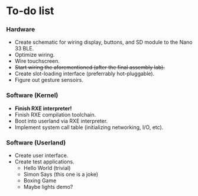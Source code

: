 # To-do list

### Hardware
- Create schematic for wiring display, buttons, and SD module to the Nano 33 BLE.
- Optimize wiring.
- Wire touchscreen.
- ~~Start wiring the aforementioned (after the final assembly lab).~~
- Create slot-loading interface (preferrably hot-pluggable).
- Figure out gesture sensoirs.

### Software (Kernel)
- **Finish RXE interpreter!**
- Finish RXE compilation toolchain.
- Boot into userland via RXE interpreter.
- Implement system call table (initializing networking, I/O, etc).

### Software (Userland)
- Create user interface.
- Create test applications.
    - Hello World (trivial)
    - Simon Says (this one is a joke)
    - Boxing Game
    - Maybe lights demo?
    